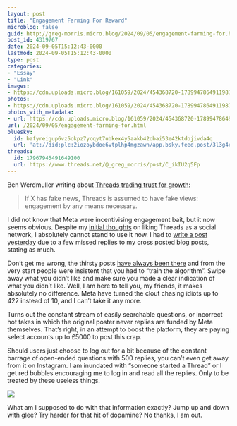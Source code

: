 ```yaml
---
layout: post
title: "Engagement Farming For Reward"
microblog: false
guid: http://greg-morris.micro.blog/2024/09/05/engagement-farming-for.html
post_id: 4319767
date: 2024-09-05T15:12:43-0000
lastmod: 2024-09-05T15:12:43-0000
type: post
categories:
- "Essay"
- "Link"
images:
- https://cdn.uploads.micro.blog/161059/2024/454368720-1789947864911987-7724416825674955199-.jpg
photos:
- https://cdn.uploads.micro.blog/161059/2024/454368720-1789947864911987-7724416825674955199-.jpg
photos_with_metadata:
- url: https://cdn.uploads.micro.blog/161059/2024/454368720-1789947864911987-7724416825674955199-.jpg
url: /2024/09/05/engagement-farming-for.html
bluesky:
  id: bafyreigup6vz5okpz7ycqyt7ubkex4y5aakb42obai53e42ktdojivda4q
  url: 'at://did:plc:2iozoybdoe6vtplhp4mgzawn/app.bsky.feed.post/3l3g4xbktg72o'
threads:
  id: 17967945491649100
  url: https://www.threads.net/@_greg_morris/post/C_ikIU2q5Fp
---
```

Ben Werdmuller writing about [Threads trading trust for growth](https://werd.io/2024/threads-is-trading-trust-for-growth): 

> If X has fake news, Threads is assumed to have fake views: engagement by any means necessary.

I did not know that Meta were incentivising engagement bait, but it now seems obvious. Despite my [initial thoughts](https://gregmorris.co.uk/2023/07/09/my-lukewarm-take.html) on liking Threads as a social network, I absolutely cannot stand to use it now. I had to [write a post yesterday](https://www.threads.net/@_greg_morris/post/C_ft4PvgdQu?xmt=AQGz_Q92hf-DCh4gw7yVl2pDP6Lg6xdfIoL_rc32g8Kc4A) due to a few missed replies to my cross posted blog posts, stating as much.

Don’t get me wrong, the thirsty posts [have always been there](https://gregmorris.co.uk/2023/07/12/i-must-admit.html) and from the very start people were insistent that you had to “train the algorithm”. Swipe away what you didn’t like and make sure you made a clear indication of what you didn’t like. Well, I am here to tell you, my friends, it makes absolutely no difference. Meta have turned the clout chasing idiots up to 422 instead of 10, and I can’t take it any more.

Turns out the constant stream of easily searchable questions, or incorrect hot takes in which the original poster never replies are funded by Meta themselves. That’s right, in an attempt to boost the platform, they are paying select accounts up to £5000 to post this crap.

Should users just choose to log out for a bit because of the constant barrage of open-ended questions with 500 replies, you can’t even get away from it on Instagram. I am inundated with “someone started a Thread” or I get red bubbles encouraging me to log in and read all the replies. Only to be treated by these useless things.

![](https://gregmorris.co.uk/uploads/2024/454368720-1789947864911987-7724416825674955199-.jpg)

What am I supposed to do with that information exactly? Jump up and down with glee? Try harder for that hit of dopamine? No thanks, I am out.

